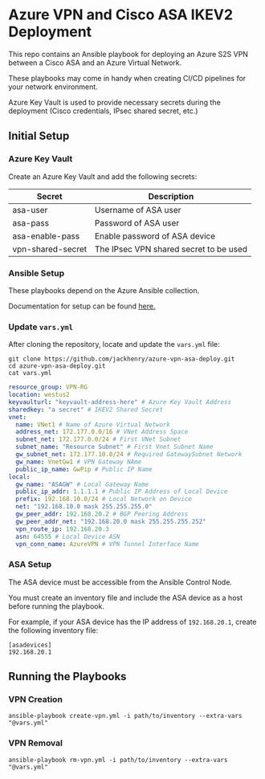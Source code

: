 # Azure VPN and Cisco ASA IKEV2 Deployment

This repo contains an Ansible playbook for deploying an Azure S2S VPN between a Cisco ASA and an Azure Virtual Network.

These playbooks may come in handy when creating CI/CD pipelines for your network environment.

Azure Key Vault is used to provide necessary secrets during the deployment (Cisco credentials, IPsec shared secret, etc.)

## Initial Setup

### Azure Key Vault

Create an Azure Key Vault and add the following secrets:

| Secret | Description |
|--------|-------------|
|asa-user|Username of ASA user|
|asa-pass|Password of ASA user|
|asa-enable-pass|Enable password of ASA device|
|vpn-shared-secret|The IPsec VPN shared secret to be used|

### Ansible Setup

These playbooks depend on the Azure Ansible collection.

Documentation for setup can be found [here.](https://galaxy.ansible.com/ui/repo/published/azure/azcollection/docs/?extIdCarryOver=true&sc_cid=701f2000001OH7YAAW)

### Update `vars.yml`

After cloning the repository, locate and update the `vars.yml` file:

```
git clone https://github.com/jackhenry/azure-vpn-asa-deploy.git
cd azure-vpn-asa-deploy.git
cat vars.yml
```

```yml
resource_group: VPN-RG
location: westus2
keyvaulturl: "keyvault-address-here" # Azure Key Vault Address
sharedkey: "a secret" # IKEV2 Shared Secret
vnet:
  name: VNet1 # Name of Azure Virtual Network
  address_net: 172.177.0.0/16 # VNet Address Space
  subnet_net: 172.177.0.0/24 # First VNet Subnet
  subnet_name: "Resource Subnet" # First Vnet Subnet Name
  gw_subnet_net: 172.177.10.0/24 # Required GatewaySubnet Network
  gw_name: VnetGw1 # VPN Gateway NAme
  public_ip_name: GwPip # Public IP Name
local:
  gw_name: "ASAGW" # Local Gateway Name
  public_ip_addr: 1.1.1.1 # Public IP Address of Local Device
  prefix: 192.168.10.0/24 # Local Network on Device
  net: "192.168.10.0 mask 255.255.255.0"
  gw_peer_addr: 192.168.20.2 # BGP Peering Address
  gw_peer_addr_net: "192.168.20.0 mask 255.255.255.252"
  vpn_route_ip: 192.168.20.3
  asn: 64555 # Local Device ASN
  vpn_conn_name: AzureVPN # VPN Tunnel Interface Name
```

### ASA Setup

The ASA device must be accessible from the Ansible Control Node.

You must create an inventory file and include the ASA device as a host before running the playbook.

For example, if your ASA device has the IP address of `192.168.20.1`, create the following inventory file:

```
[asadevices]
192.168.20.1
```

## Running the Playbooks

### VPN Creation

```
ansible-playbook create-vpn.yml -i path/to/inventory --extra-vars "@vars.yml"
```

### VPN Removal

```
ansible-playbook rm-vpn.yml -i path/to/inventory --extra-vars "@vars.yml"
```
